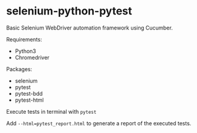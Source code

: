 # selenium-python-pytest

Basic Selenium WebDriver automation framework using Cucumber.

Requirements:
- Python3
- Chromedriver

Packages:
- selenium
- pytest
- pytest-bdd
- pytest-html

Execute tests in terminal with `pytest`

Add `--html=pytest_report.html` to generate a report of the executed tests.
